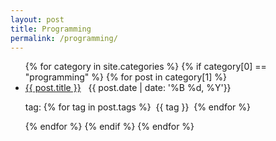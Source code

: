 ```yaml
---
layout: post
title: Programming
permalink: /programming/
---
```



<ul>
    {% for category in site.categories %}
    	{% if category[0] == "programming" %}
			{% for post in category[1] %}
			 <li>
		    	<a href="{{ post.url }}">{{ post.title }}</a>&nbsp;&nbsp;&nbsp;{{ post.date | date: '%B %d, %Y'}} &nbsp;&nbsp;&nbsp;
		    	<p>tag:
		    	{% for tag in post.tags %}
		    		&nbsp;{{ tag }}&nbsp;
		    	{% endfor %}
		    	</p>
			 </li>
			 {% endfor %}
		 {% endif %}
    {% endfor %}
</ul>
